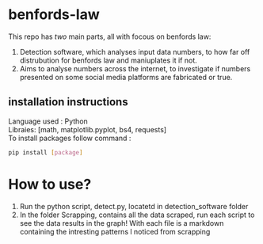 # benfords-law
This repo has *two* main parts, all with focous on benfords law:

1. Detection software, which analyses input data numbers, to how far off distrubution for benfords law and maniuplates it if not.
2. Aims to analyse numbers across the internet, to investigate if numbers presented on some social media platforms are fabricated or true. 

## installation instructions
Language used : Python<br>
Libraies: [math, matplotlib.pyplot,  bs4, requests]<br>
To install packages follow command :
```bash
pip install [package]
```

# How to use?
1. Run the python script, detect.py, locatetd in detection_software folder
2. In the folder Scrapping, contains all the data scraped, run each script to see the data results in the graph! With each file is a markdown containing the intresting patterns l noticed from scrapping